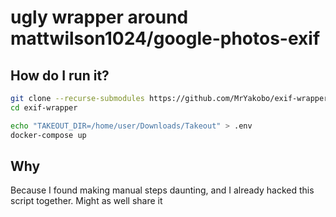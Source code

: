 # ugly wrapper around mattwilson1024/google-photos-exif

## How do I run it?

```bash
git clone --recurse-submodules https://github.com/MrYakobo/exif-wrapper.git
cd exif-wrapper

echo "TAKEOUT_DIR=/home/user/Downloads/Takeout" > .env
docker-compose up
```

## Why

Because I found making manual steps daunting, and I already hacked this script together. Might as well share it
